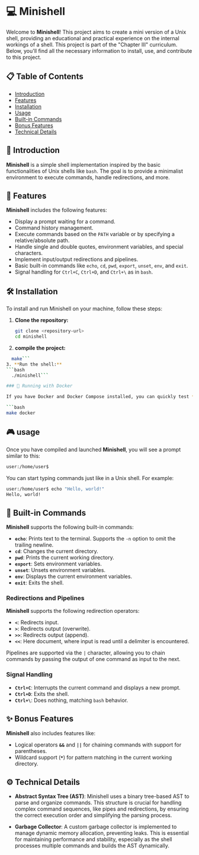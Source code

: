 # 💻 Minishell

Welcome to **Minishell**! This project aims to create a mini version of a Unix shell, providing an educational and practical experience on the internal workings of a shell. This project is part of the "Chapter III" curriculum. Below, you'll find all the necessary information to install, use, and contribute to this project.

## 📋 Table of Contents

- [Introduction](#-introduction)
- [Features](#-features)
- [Installation](#-installation)
- [Usage](#-usage)
- [Built-in Commands](#-built-in-commands)
- [Bonus Features](#-bonus-features)
- [Technical Details](#-technical-details)

## 🌟 Introduction

**Minishell** is a simple shell implementation inspired by the basic functionalities of Unix shells like `bash`. The goal is to provide a minimalist environment to execute commands, handle redirections, and more.

## 🚀 Features

**Minishell** includes the following features:

- Display a prompt waiting for a command.
- Command history management.
- Execute commands based on the `PATH` variable or by specifying a relative/absolute path.
- Handle single and double quotes, environment variables, and special characters.
- Implement input/output redirections and pipelines.
- Basic built-in commands like `echo`, `cd`, `pwd`, `export`, `unset`, `env`, and `exit`.
- Signal handling for `Ctrl+C`, `Ctrl+D`, and `Ctrl+\` as in `bash`.

## 🛠️ Installation

To install and run Minishell on your machine, follow these steps:

1. **Clone the repository:**
   ```bash
   git clone <repository-url>
   cd minishell
2. **compile the project:**
```bash
  make```
3. **Run the shell:**
```bash
  ./minishell```

### 🐳 Running with Docker

If you have Docker and Docker Compose installed, you can quickly test **Minishell** in an optimal environment by running:

```bash
make docker
```

## 🎮 usage

Once you have compiled and launched **Minishell**, you will see a prompt similar to this:
```bash
user:/home/user$
```
You can start typing commands just like in a Unix shell. For example:
```bash
user:/home/user$ echo "Hello, world!"
Hello, world!
```

## 📜 Built-in Commands

**Minishell** supports the following built-in commands:

- **`echo`**: Prints text to the terminal. Supports the `-n` option to omit the trailing newline.
- **`cd`**: Changes the current directory.
- **`pwd`**: Prints the current working directory.
- **`export`**: Sets environment variables.
- **`unset`**: Unsets environment variables.
- **`env`**: Displays the current environment variables.
- **`exit`**: Exits the shell.

### Redirections and Pipelines

**Minishell** supports the following redirection operators:

- **`<`**: Redirects input.
- **`>`**: Redirects output (overwrite).
- **`>>`**: Redirects output (append).
- **`<<`**: Here document, where input is read until a delimiter is encountered.

Pipelines are supported via the `|` character, allowing you to chain commands by passing the output of one command as input to the next.

### Signal Handling

- **`Ctrl+C`**: Interrupts the current command and displays a new prompt.
- **`Ctrl+D`**: Exits the shell.
- **`Ctrl+\`**: Does nothing, matching `bash` behavior.

## ✨ Bonus Features

**Minishell** also includes features like:

- Logical operators **`&&`** and **`||`** for chaining commands with support for parentheses.
- Wildcard support (**`*`**) for pattern matching in the current working directory.

## ⚙️ Technical Details

- **Abstract Syntax Tree (AST)**: Minishell uses a binary tree-based AST to parse and organize commands. This structure is crucial for handling complex command sequences, like pipes and redirections, by ensuring the correct execution order and simplifying the parsing process.

- **Garbage Collector**: A custom garbage collector is implemented to manage dynamic memory allocation, preventing leaks. This is essential for maintaining performance and stability, especially as the shell processes multiple commands and builds the AST dynamically.

